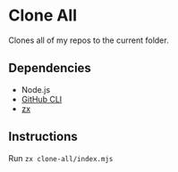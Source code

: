 # Clone All

Clones all of my repos to the current folder.

## Dependencies

- Node.js
- [GitHub CLI](https://cli.github.com/)
- [zx](https://google.github.io/zx/)

## Instructions

Run `zx clone-all/index.mjs`